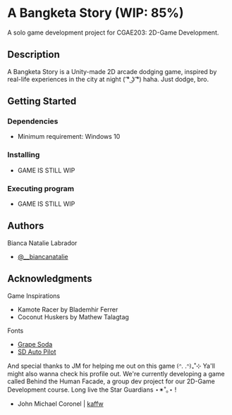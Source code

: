 # A Bangketa Story (WIP: 85%)

A solo game development project for CGAE203: 2D-Game Development.

## Description

A Bangketa Story is a Unity-made 2D arcade dodging game, inspired by real-life experiences in the city at night ( ͡° ͜ʖ ͡°) haha. Just dodge, bro.

## Getting Started

### Dependencies

* Minimum requirement: Windows 10

### Installing

* GAME IS STILL WIP

### Executing program

* GAME IS STILL WIP

## Authors

Bianca Natalie Labrador 
* [@__biancanatalie](https://www.instagram.com/__biancanatalie)

## Acknowledgments

Game Inspirations
* Kamote Racer by Blademhir Ferrer
* Coconut Huskers by Mathew Talagtag

Fonts
* [Grape Soda](https://fontenddev.com/fonts/grape-soda/)
* [SD Auto Pilot](https://www.dafont.com/sd-auto-pilot.font)

And special thanks to JM for helping me out on this game ꒰ᐢ. .ᐢ꒱₊˚⊹
Ya'll might also wanna check his profile out. We're currently developing a game called Behind the Human Facade, a group dev project for our 2D-Game Development course.
Long live the Star Guardians ⋆✴︎˚｡⋆ !
* John Michael Coronel | [kaffw](https://github.com/kaffw)
